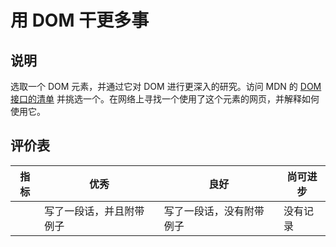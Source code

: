# 用 DOM 干更多事

## 说明

选取一个 DOM 元素，并通过它对 DOM 进行更深入的研究。访问 MDN 的 [DOM 接口的清单](https://developer.mozilla.org/docs/Web/API/Document_Object_Model) 并挑选一个。在网络上寻找一个使用了这个元素的网页，并解释如何使用它。

## 评价表

| 指标 | 优秀 | 良好 | 尚可进步 |
| --- | ---- | ---- | ------- |
|     | 写了一段话，并且附带例子 | 写了一段话，没有附带例子 | 没有记录 |
